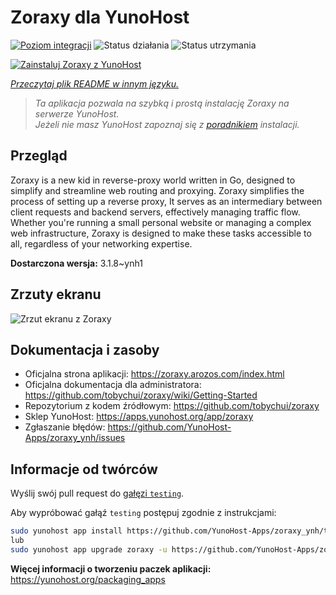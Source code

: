 <!--
To README zostało automatycznie wygenerowane przez <https://github.com/YunoHost/apps/tree/master/tools/readme_generator>
Nie powinno być ono edytowane ręcznie.
-->

# Zoraxy dla YunoHost

[![Poziom integracji](https://apps.yunohost.org/badge/integration/zoraxy)](https://ci-apps.yunohost.org/ci/apps/zoraxy/)
![Status działania](https://apps.yunohost.org/badge/state/zoraxy)
![Status utrzymania](https://apps.yunohost.org/badge/maintained/zoraxy)

[![Zainstaluj Zoraxy z YunoHost](https://install-app.yunohost.org/install-with-yunohost.svg)](https://install-app.yunohost.org/?app=zoraxy)

*[Przeczytaj plik README w innym języku.](./ALL_README.md)*

> *Ta aplikacja pozwala na szybką i prostą instalację Zoraxy na serwerze YunoHost.*  
> *Jeżeli nie masz YunoHost zapoznaj się z [poradnikiem](https://yunohost.org/install) instalacji.*

## Przegląd

Zoraxy is a new kid in reverse-proxy world written in Go, designed to simplify and streamline web routing and proxying. Zoraxy simplifies the process of setting up a reverse proxy, It serves as an intermediary between client requests and backend servers, effectively managing traffic flow. Whether you're running a small personal website or managing a complex web infrastructure, Zoraxy is designed to make these tasks accessible to all, regardless of your networking expertise.


**Dostarczona wersja:** 3.1.8~ynh1

## Zrzuty ekranu

![Zrzut ekranu z Zoraxy](./doc/screenshots/screenshot.png)

## Dokumentacja i zasoby

- Oficjalna strona aplikacji: <https://zoraxy.arozos.com/index.html>
- Oficjalna dokumentacja dla administratora: <https://github.com/tobychui/zoraxy/wiki/Getting-Started>
- Repozytorium z kodem źródłowym: <https://github.com/tobychui/zoraxy>
- Sklep YunoHost: <https://apps.yunohost.org/app/zoraxy>
- Zgłaszanie błędów: <https://github.com/YunoHost-Apps/zoraxy_ynh/issues>

## Informacje od twórców

Wyślij swój pull request do [gałęzi `testing`](https://github.com/YunoHost-Apps/zoraxy_ynh/tree/testing).

Aby wypróbować gałąź `testing` postępuj zgodnie z instrukcjami:

```bash
sudo yunohost app install https://github.com/YunoHost-Apps/zoraxy_ynh/tree/testing --debug
lub
sudo yunohost app upgrade zoraxy -u https://github.com/YunoHost-Apps/zoraxy_ynh/tree/testing --debug
```

**Więcej informacji o tworzeniu paczek aplikacji:** <https://yunohost.org/packaging_apps>
